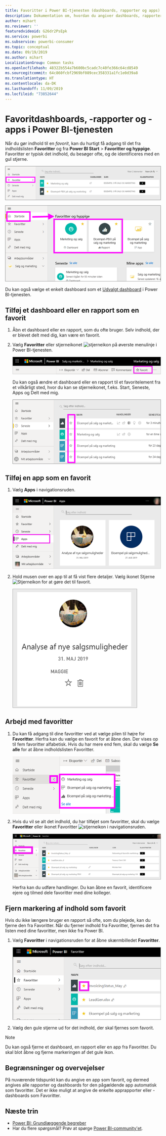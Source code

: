 ```yaml
---
title: Favoritter i Power BI-tjenesten (dashboards, rapporter og apps)
description: Dokumentation om, hvordan du angiver dashboards, rapporter og apps som favoritter i Power BI-tjenesten
author: mihart
ms.reviewer: ''
featuredvideoid: G26dr2PsEpk
ms.service: powerbi
ms.subservice: powerbi-consumer
ms.topic: conceptual
ms.date: 09/19/2019
ms.author: mihart
LocalizationGroup: Common tasks
ms.openlocfilehash: 48322b554a7b600bc5cadc7c40fe366c64cd8549
ms.sourcegitcommit: 64c860fcbf2969bf089cec358331a1fc1e0d39a8
ms.translationtype: HT
ms.contentlocale: da-DK
ms.lasthandoff: 11/09/2019
ms.locfileid: "73852644"
---
```

# <a name="favorite-dashboards-reports-and-apps-in-the-power-bi-service"></a>Favoritdashboards, -rapporter og -apps i Power BI-tjenesten
Når du gør indhold til en *favorit*, kan du hurtigt få adgang til det fra indholdslisten **Favoritter** og fra **Power BI Start** > **Favoritter og hyppige**. Favoritter er typisk det indhold, du besøger ofte, og de identificeres med en gul stjerne.

   ![Ikonet Favoritter](./media/end-user-favorite/power-bi-favorite-nav.png)

   ![Ikon for Favoritter og hyppige](./media/end-user-favorite/power-bi-home.png)

Du kan også vælge et enkelt dashboard som et [Udvalgt dashboard](end-user-featured.md) i Power BI-tjenesten.

## <a name="add-a-dashboard-or-report-as-a-favorite"></a>Tilføj et dashboard eller en rapport som en favorit

1. Åbn et dashboard eller en rapport, som du ofte bruger. Selv indhold, der er blevet delt med dig, kan være en favorit.

2. Vælg **Favoritter** eller stjerneikonet ![stjerneikon](./media/end-user-favorite/power-bi-favorite-icon.png) på øverste menulinje i Power BI-tjenesten.
   
   ![ikonet Favoritter](./media/end-user-favorite/power-bi-favorite.png)
   
   Du kan også ændre et dashboard eller en rapport til et favoritelement fra et vilkårligt sted, hvor du kan se stjerneikonet, f.eks. Start, Seneste, Apps og Delt med mig. 
   
   ![Fanen Dashboard med en gul stjerne](./media/end-user-favorite/power-bi-recent.png)

## <a name="add-an-app-as-a-favorite"></a>Tilføj en app som en favorit

1. Vælg **Apps** i navigationsruden.

   ![Dashboard](./media/end-user-favorite/power-bi-app.png)

2. Hold musen over en app til at få vist flere detaljer. Vælg ikonet Stjerne ![Stjerneikon](./media/end-user-favorite/power-bi-favorite-icon.png) for at gøre det til favorit.
   
   ![Hold over en app](./media/end-user-favorite/power-bi-hover-app.png)

## <a name="work-with-favorites"></a>Arbejd med favoritter
1. Du kan få adgang til dine favoritter ved at vælge pilen til højre for **Favoritter**. Herfra kan du vælge en favorit for at åbne den. Der vises op til fem favoritter alfabetisk. Hvis du har mere end fem, skal du vælge **Se alle** for at åbne indholdslisten Favoritter. 
   
   ![Pop op-vinduet Favoritter](./media/end-user-favorite/power-bi-favorite-flyout.png)
2. Hvis du vil se alt det indhold, du har tilføjet som favoritter, skal du vælge **Favoritter** eller ikonet Favoritter ![stjerneikon](./media/end-user-favorite/power-bi-favorites-icon.png) i navigationsruden. 
   
    ![Vinduet Favoritter](./media/end-user-favorite/power-bi-fav-screen.png)
   
   Herfra kan du udføre handlinger. Du kan åbne en favorit, identificere ejere og tilmed dele favoritter med dine kolleger.

## <a name="unfavorite-content"></a>Fjern markering af indhold som favorit
Hvis du ikke længere bruger en rapport så ofte, som du plejede, kan du fjerne den fra Favoritter. Når du fjerner indhold fra Favoritter, fjernes det fra listen med dine favoritter, men ikke fra Power BI.

1. Vælg **Favoritter** i navigationsruden for at åbne skærmbilledet **Favoritter**.
   
   ![Skærmbilledet Favoritter](./media/end-user-favorite/power-bi-un-favorite.png)
2. Vælg den gule stjerne ud for det indhold, der skal fjernes som favorit.

> [!NOTE]
> Du kan også fjerne et dashboard, en rapport eller en app fra Favoritter. Du skal blot åbne og fjerne markeringen af det gule ikon. 
> 
> 
## <a name="limitations-and-considerations"></a>Begrænsninger og overvejelser
På nuværende tidspunkt kan du angive en app som favorit, og dermed angives alle rapporter og dashboards for den pågældende app automatisk som favoritter. Det er ikke muligt at angive de enkelte apprapporter eller -dashboards som Favoritter. 

## <a name="next-steps"></a>Næste trin
- [Power BI: Grundlæggende begreber](end-user-basic-concepts.md)
- Har du flere spørgsmål? Prøv at spørge [Power BI-community'et](https://community.powerbi.com/).

